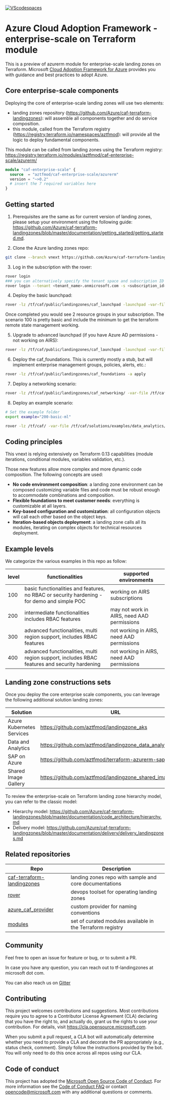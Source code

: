 [![VScodespaces](https://img.shields.io/endpoint?url=https%3A%2F%2Faka.ms%2Fvso-badge)](https://online.visualstudio.com/environments/new?name=terraform-azurerm-caf-landingzone-modules&repo=aztfmod/terraform-azurerm-caf-landingzone-modules)

# Azure Cloud Adoption Framework - enterprise-scale on Terraform module

This is a preview of azurerm module for enterprise-scale landing zones on Terraform.
Microsoft [Cloud Adoption Framework for Azure](https://aka.ms/caf) provides you with guidance and best practices to adopt Azure.

## Core enterprise-scale components

Deploying the core of enterprise-scale landing zones will use two elements:

* landing zones repository (https://github.com/Azure/caf-terraform-landingzones): will assemble all components together and do service composition.
* this module, called from the Terraform registry (https://registry.terraform.io/namespaces/aztfmod): will provide all the logic to deploy fundamental components.

This module can be called from landing zones using the Terraform registry: https://registry.terraform.io/modules/aztfmod/caf-enterprise-scale/azurerm/

```terraform
module "caf-enterprise-scale" {
  source  = "aztfmod/caf-enterprise-scale/azurerm"
  version = "~>0.2"
  # insert the 7 required variables here
}
```

## Getting started

1. Prerequisites are the same as for current version of landing zones, please setup your environment using the following guide: https://github.com/Azure/caf-terraform-landingzones/blob/master/documentation/getting_started/getting_started.md.

2. Clone the Azure landing zones repo:

```bash
git clone --branch vnext https://github.com/Azure/caf-terraform-landingzones.git /tf/caf/public

```

3. Log in the subscription with the rover:

```bash
rover login
### you can alternatively specify the tenant space and subscription ID on command line arguments:
rover login --tenant <tenant_name>.onmicrosoft.com -s <subscription_id>
```

4. Deploy the basic launchpad:

```bash
rover -lz /tf/caf/public/landingzones/caf_launchpad -launchpad -var-file /tf/caf/public/landingzones/caf_launchpad/scenario/100/configuration.tfvars -a apply
```

Once completed you would see 2 resource groups in your subscription. The scenario 100 is pretty basic and include the minimum to get the terraform remote state management working.

5. Upgrade to advanced launchpad (if you have Azure AD permissions - not working on AIRS):

```bash
rover -lz /tf/caf/public/landingzones/caf_launchpad -launchpad -var-file /tf/caf/public/landingzones/caf_launchpad/scenario/200/configuration.tfvars -a apply
```

6. Deploy the caf_foundations. This is currently mostly a stub, but will implement enterprise management groups, policies, alerts, etc.:

```bash
rover -lz /tf/caf/public/landingzones/caf_foundations -a apply
```

7. Deploy a networking scenario:

```bash
rover -lz /tf/caf/public/landingzones/caf_networking/ -var-file /tf/caf/public/landingzones/caf_networking/scenario/100-single-region-hub/configuration.tfvars -a apply
```

8. Deploy an example scenario:

```bash
# Set the example folder
export example="200-basic-ml"

rover -lz /tf/caf/ -var-file /tf/caf/solutions/examples/data_analytics/${example}/aml_configuration.tfvars -a apply
```

## Coding principles

This vnext is relying extensively on Terraform 0.13 capabilities (module iterations, conditional modules, variables validation, etc.).

Those new features allow more complex and more dynamic code composition. The following concepts are used:

* **No code environment composition**: a landing zone environment can be composed customizing variable files and code must be robust enough to accommodate combinations and composition.
* **Flexible foundations to meet customer needs**: everything is customizable at all layers.
* **Key-based configuration and customization**: all configuration objects will call each other based on the object keys.
* **Iteration-based objects deployment**: a landing zone calls all its modules, iterating on complex objects for technical resources deployment.



## Example levels

We categorize the various examples in this repo as follow:

| level | functionalities                                                                               | supported environments                     |
|-------|-----------------------------------------------------------------------------------------------|--------------------------------------------|
| 100   | basic functionalities and features, no RBAC or security hardening - for demo and simple POC   | working on AIRS subscriptions              |
| 200   | intermediate functionalities includes RBAC features                                           | may not work in AIRS, need AAD permissions |
| 300   | advanced functionalities, multi region support, includes RBAC features                        | not working in AIRS, need AAD permissions  |
| 400   | advanced functionalities, multi region support, includes RBAC features and security hardening | not working in AIRS, need AAD permissions  |


## Landing zone constructions sets

Once you deploy the core enterprise scale components, you can leverage the following additional solution landing zones:

| Solution                  | URL                                                         |
|---------------------------|-------------------------------------------------------------|
| Azure Kubernetes Services | https://github.com/aztfmod/landingzone_aks                  |
| Data and Analytics        | https://github.com/aztfmod/landingzone_data_analytics       |
| SAP on Azure              | https://github.com/aztfmod/terraform-azurerm-sap            |
| Shared Image Gallery      | https://github.com/aztfmod/landingzone_shared_image_gallery |

To review the enterprise-scale on Terraform landing zone hierarchy model, you can refer to the classic model:

* Hierarchy model: https://github.com/Azure/caf-terraform-landingzones/blob/master/documentation/code_architecture/hierarchy.md
* Delivery model: https://github.com/Azure/caf-terraform-landingzones/blob/master/documentation/delivery/delivery_landingzones.md

## Related repositories

| Repo                                                                                              | Description                                                |
|---------------------------------------------------------------------------------------------------|------------------------------------------------------------|
| [caf-terraform-landingzones](https://github.com/azure/caf-terraform-landingzones)                 | landing zones repo with sample and core documentations     |
| [rover](https://github.com/aztfmod/rover)                                                         | devops toolset for operating landing zones                 |
| [azure_caf_provider](https://github.com/aztfmod/terraform-provider-azurecaf)                      | custom provider for naming conventions                     |
| [modules](https://registry.terraform.io/modules/aztfmod)                                          | set of curated modules available in the Terraform registry |

## Community

Feel free to open an issue for feature or bug, or to submit a PR.

In case you have any question, you can reach out to tf-landingzones at microsoft dot com.

You can also reach us on [Gitter](https://gitter.im/aztfmod/community?utm_source=badge&utm_medium=badge&utm_campaign=pr-badge)

## Contributing

This project welcomes contributions and suggestions.  Most contributions require you to agree to a
Contributor License Agreement (CLA) declaring that you have the right to, and actually do, grant us
the rights to use your contribution. For details, visit https://cla.opensource.microsoft.com.

When you submit a pull request, a CLA bot will automatically determine whether you need to provide
a CLA and decorate the PR appropriately (e.g., status check, comment). Simply follow the instructions
provided by the bot. You will only need to do this once across all repos using our CLA.

## Code of conduct

This project has adopted the [Microsoft Open Source Code of Conduct](https://opensource.microsoft.com/codeofconduct/).
For more information see the [Code of Conduct FAQ](https://opensource.microsoft.com/codeofconduct/faq/) or
contact [opencode@microsoft.com](mailto:opencode@microsoft.com) with any additional questions or comments.
